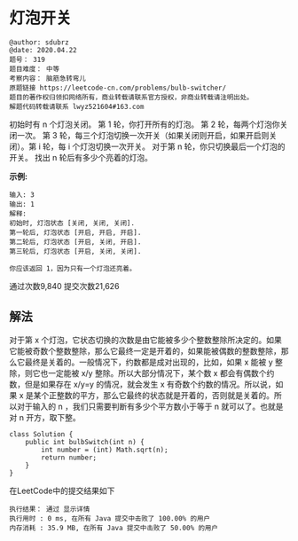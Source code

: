 # 灯泡开关

```
@author: sdubrz
@date: 2020.04.22
题号： 319
题目难度： 中等
考察内容： 脑筋急转弯儿
原题链接 https://leetcode-cn.com/problems/bulb-switcher/
题目的著作权归领扣网络所有，商业转载请联系官方授权，非商业转载请注明出处。
解题代码转载请联系 lwyz521604#163.com
```

初始时有 n 个灯泡关闭。 第 1 轮，你打开所有的灯泡。 第 2 轮，每两个灯泡你关闭一次。 第 3 轮，每三个灯泡切换一次开关（如果关闭则开启，如果开启则关闭）。第 i 轮，每 i 个灯泡切换一次开关。 对于第 n 轮，你只切换最后一个灯泡的开关。 找出 n 轮后有多少个亮着的灯泡。

**示例:**

```
输入: 3
输出: 1 
解释: 
初始时, 灯泡状态 [关闭, 关闭, 关闭].
第一轮后, 灯泡状态 [开启, 开启, 开启].
第二轮后, 灯泡状态 [开启, 关闭, 开启].
第三轮后, 灯泡状态 [开启, 关闭, 关闭]. 

你应该返回 1，因为只有一个灯泡还亮着。
```

通过次数9,840 提交次数21,626

## 解法

对于第 x 个灯泡，它状态切换的次数是由它能被多少个整数整除所决定的。如果它能被奇数个整数整除，那么它最终一定是开着的，如果能被偶数的整数整除，那么它最终是关着的。一般情况下，约数都是成对出现的，比如，如果 x 能被 y 整除，则它也一定能被 x/y 整除。所以大部分情况下，某个数 x 都会有偶数个约数，但是如果存在 x/y=y 的情况，就会发生 x 有奇数个约数的情况。所以说，如果 x 是某个正整数的平方，那么它最终的状态就是开着的，否则就是关着的。所以对于输入的 n ，我们只需要判断有多少个平方数小于等于 n 就可以了。也就是对 n 开方，取下整。

```
class Solution {
    public int bulbSwitch(int n) {
        int number = (int) Math.sqrt(n);
        return number;
    }
}
```

在LeetCode中的提交结果如下

```
执行结果： 通过 显示详情
执行用时 : 0 ms, 在所有 Java 提交中击败了 100.00% 的用户
内存消耗 : 35.9 MB, 在所有 Java 提交中击败了 50.00% 的用户
```